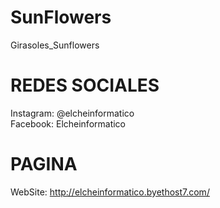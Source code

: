 # SunFlowers
Girasoles_Sunflowers

# REDES SOCIALES
Instagram: @elcheinformatico
<br>
Facebook: Elcheinformatico
<br>

# PAGINA
WebSite: http://elcheinformatico.byethost7.com/
